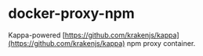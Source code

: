 docker-proxy-npm
================

Kappa-powered [https://github.com/krakenjs/kappa](https://github.com/krakenjs/kappa) npm proxy container.
